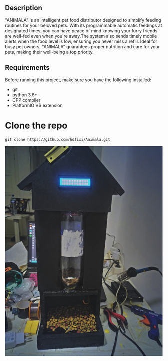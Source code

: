 ## Description 
"ANIMALA" is an intelligent pet food distributor designed to simplify feeding routines for your beloved pets. With its programmable automatic feedings at designated times, you can have peace of mind knowing your furry friends are well-fed even when you're away.The system also sends timely mobile alerts when the food level is low, ensuring you never miss a refill. Ideal for busy pet owners, "ANIMALA" guarantees proper nutrition and care for your pets, making their well-being a top priority.
## Requirements 
Before running this project, make sure you have the following installed:
- git
- python 3.6+
- CPP compiler
- PlatformIO VS extension
# Clone the repo  
```
git clone https://github.com/hdfixi/Animala.git
```


![Image Alt Text](image.jpg)

